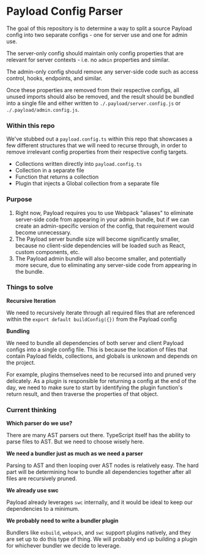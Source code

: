 # Payload Config Parser

The goal of this repository is to determine a way to split a source Payload config into two separate configs - one for server use and one for admin use.

The server-only config should maintain only config properties that are relevant for server contexts - i.e. no `admin` properties and similar.

The admin-only config should remove any server-side code such as access control, hooks, endpoints, and similar.

Once these properties are removed from their respective configs, all unused imports should also be removed, and the result should be bundled into a single file and either written to `./.payload/server.config.js` or `./.payload/admin.config.js`.

### Within this repo

We've stubbed out a `payload.config.ts` within this repo that showcases a few different structures that we will need to recurse through, in order to remove irrelevant config properties from their respective config targets.

- Collections written directly into `payload.config.ts`
- Collection in a separate file
- Function that returns a collection
- Plugin that injects a Global collection from a separate file

### Purpose

1. Right now, Payload requires you to use Webpack "aliases" to eliminate server-side code from appearing in your admin bundle, but if we can create an admin-specific version of the config, that requirement would become unnecessary.
1. The Payload server bundle size will become significantly smaller, because no client-side dependencies will be loaded such as React, custom components, etc.
1. The Payload admin bundle will also become smaller, and potentially more secure, due to eliminating any server-side code from appearing in the bundle.

### Things to solve

**Recursive Iteration**

We need to recursively iterate through all required files that are referenced within the `export default buildConfig({})` from the Payload config

**Bundling**

We need to bundle all dependencies of both server and client Payload configs into a single config file. This is because the location of files that contain Payload fields, collections, and globals is unknown and depends on the project.

For example, plugins themselves need to be recursed into and pruned very delicately. As a plugin is responsible for returning a config at the end of the day, we need to make sure to start by identifying the plugin function's return result, and then traverse the properties of that object.

### Current thinking

**Which parser do we use?**

There are many AST parsers out there. TypeScript itself has the ability to parse files to AST. But we need to choose wisely here.

**We need a bundler just as much as we need a parser**

Parsing to AST and then looping over AST nodes is relatively easy. The hard part will be determining how to bundle all dependencies together after all files are recursively pruned.

**We already use swc**

Payload already leverages `swc` internally, and it would be ideal to keep our dependencies to a minimum.

**We probably need to write a bundler plugin**

Bundlers like `esbuild`, `webpack`, and `swc` support plugins natively, and they are set up to do this type of thing. We will probably end up building a plugin for whichever bundler we decide to leverage.
